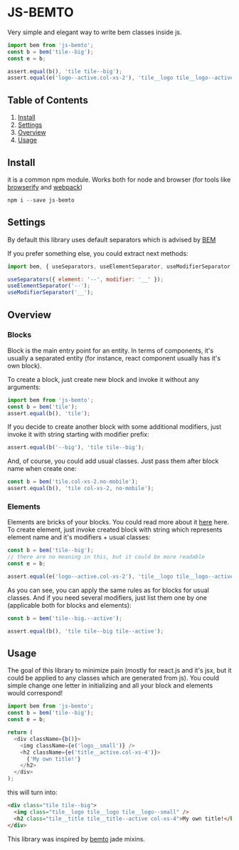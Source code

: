 # JS-BEMTO

Very simple and elegant way to write bem classes inside js.

```javascript
import bem from 'js-bemto';
const b = bem('tile--big');
const e = b;

assert.equal(b(), 'tile tile--big');
assert.equal(e('logo--active.col-xs-2'), 'tile__logo tile__logo--active col-xs-2');
```

## Table of Contents

1. [Install](#install)
2. [Settings](#settings)
3. [Overview](#overview)
4. [Usage](#usage)

## Install
it is a common npm module. Works both for node and browser (for tools like [browserify](http://browserify.org/) and [webpack](https://webpack.github.io/))

```javascript
npm i --save js-bemto
```

## Settings
By default this library uses default separators which is advised by [BEM](https://en.bem.info/method/naming-convention/)

If you prefer something else, you could extract next methods:
```javascript
import bem, { useSeparators, useElementSeparator, useModifierSeparator } from 'js-bemto';

useSeparators({ element: '--', modifier: '__' });
useElementSeparator('--');
useModifierSeparator('__');
```

## Overview
### Blocks
Block is the main entry point for an entity. In terms of components, it's usually a separated entity (for instance, react component usually has it's own block).

To create a block, just create new block and invoke it without any arguments:
```javascript
import bem from 'js-bemto';
const b = bem('tile');
assert.equal(b(), 'tile');
```
If you decide to create another block with some additional modifiers, just invoke it with string starting with modifier prefix:
```javascript
assert.equal(b('--big'), 'tile tile--big');
```
And, of course, you could add usual classes. Just pass them after block name when create one:
```javascript
const b = bem('tile.col-xs-2.no-mobile');
assert.equal(b(), 'tile col-xs-2, no-mobile');
```
### Elements
Elements are bricks of your blocks. You could read more about it [here](https://en.bem.info/method/) here.
To create element, just invoke created block with string which represents element name and it's modifiers + usual classes:
```javascript
const b = bem('tile--big');
// there are no meaning in this, but it could be more readable
const e = b;

assert.equal(e('logo--active.col-xs-2'), 'tile__logo tile__logo--active col-xs-2');
```
As you can see, you can apply the same rules as for blocks for usual classes.
And if you need several modifiers, just list them one by one (applicable both for blocks and elements):
```javascript
const b = bem('tile--big.--active');

assert.equal(b(), 'tile tile--big tile--active');
```
## Usage
The goal of this library to minimize pain (mostly for react.js and it's jsx, but it could be applied to any classes which are generated from js). You could simple change one letter in initializing and all your block and elements would correspond!

```javascript
import bem from 'js-bemto';
const b = bem('tile--big');
const e = b;

return (
  <div className={b()}>
    <img className={e('logo__small')} />
    <h2 className={e('title__active.col-xs-4')}>
      {'My own title!'}
    </h2>
  </div>
);
```

this will turn into:
```html
<div class="tile tile--big">
  <img class="tile__logo tile__logo tile__logo--small" />
  <h2 class="tile__title tile__title--active col-xs-4">My own title!</h2>
</div>
```

This library was inspired by [bemto](https://github.com/kizu/bemto) jade mixins.
